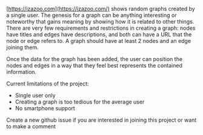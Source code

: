 [https://izazoo.com](https://izazoo.com/) shows random graphs created by a single user. The genesis for a graph can be anything interesting or noteworthy that gains meaning by showing how it is related to other things. There are very few requirements and restrictions in creating a graph: nodes have titles and edges have descriptions, and both can have a URL that the node or edge refers to. A graph should have at least 2 nodes and an edge joining them.

Once the data for the graph has been added, the user can position the nodes and edges in a way that they feel best represents the contained information.

Current limitations of the project:
* Single user only
* Creating a graph is too tedious for the average user
* No smartphone support

Create a new github issue if you are interested in joining this project or want to make a comment
